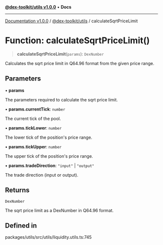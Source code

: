 [**@dex-toolkit/utils v1.0.0**](../README.md) • **Docs**

***

[Documentation v1.0.0](../../../packages.md) / [@dex-toolkit/utils](../README.md) / calculateSqrtPriceLimit

# Function: calculateSqrtPriceLimit()

> **calculateSqrtPriceLimit**(`params`): `DexNumber`

Calculates the sqrt price limit in Q64.96 format from the given price range.

## Parameters

• **params**

The parameters required to calculate the sqrt price limit.

• **params.currentTick**: `number`

The current tick of the pool.

• **params.tickLower**: `number`

The lower tick of the position's price range.

• **params.tickUpper**: `number`

The upper tick of the position's price range.

• **params.tradeDirection**: `"input"` \| `"output"`

The trade direction (input or output).

## Returns

`DexNumber`

The sqrt price limit as a DexNumber in Q64.96 format.

## Defined in

packages/utils/src/utils/liquidity.utils.ts:745
